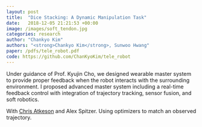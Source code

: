 ```yaml
---
layout: post
title:  "Dice Stacking: A Dynamic Manipulation Task"
date:   2018-12-05 21:21:53 +00:00
image: /images/soft_tendon.jpg
categories: research
author: "Chankyo Kim"
authors: "<strong>Chankyo Kim</strong>, Sunwoo Hwang"
paper: /pdfs/tele_robot.pdf
code: https://github.com/ChanKyoKim/tele_robot
---
```

Under guidance of Prof. Kyujin Cho, we designed wearable master system to provide proper feedback when the robot interacts with the surrounding environment. I proposed advanced master system including a real-time feedback control with integration of trajectory tracking, sensor fusion, and soft robotics. 

With [Chris Atkeson](http://www.cs.cmu.edu/~cga/) and Alex Spitzer. Using optimizers to match an observed trajectory.
